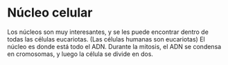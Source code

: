 # Núcleo celular

Los núcleos son muy interesantes, y se les puede encontrar dentro de todas las
células eucariotas. (Las células humanas son eucariotas) El núcleo es donde está
todo el ADN. Durante la mitosis, el ADN se condensa en cromosomas, y luego la
célula se divide en dos.
